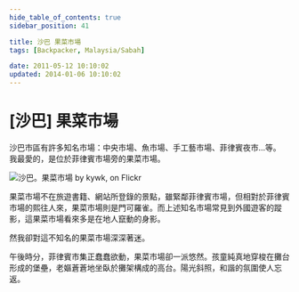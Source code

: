 ```yaml
---
hide_table_of_contents: true
sidebar_position: 41

title: 沙巴 果菜市場
tags: [Backpacker, Malaysia/Sabah]

date: 2011-05-12 10:10:02
updated: 2014-01-06 10:10:02
---
```


[沙巴] 果菜市場
==============

沙巴市區有許多知名市場：中央市場、魚市場、手工藝市場、菲律賓夜市…等。
我最愛的，是位於菲律賓市場旁的果菜市場。

![沙巴。果菜市場 by kywk, on Flickr](http://farm8.staticflickr.com/7082/7328705548_f16dc78d7f_c.jpg)

果菜市場不在旅遊書籍、網站所登錄的景點，雖緊鄰菲律賓市場，但相對於菲律賓市場的熙往人來，果菜市場則是門可羅雀。而上述知名市場常見到外國遊客的蹤影，這果菜市場看來多是在地人竄動的身影。

然我卻對這不知名的果菜市場深深著迷。

午後時分，菲律賓市集正蠢蠢欲動，果菜市場卻一派悠然。孩童純真地穿梭在攤台形成的堡壘，老嫗蒼蒼地坐臥於攤架構成的高台。陽光斜照，和諧的氛圍使人忘返。

<!--
<iframe width="640" height="480" frameborder="0" scrolling="no" marginheight="0" marginwidth="0" src="https://maps.google.com/maps?f=q&amp;source=s_q&amp;hl=en&amp;geocode=&amp;q=5.980133,116.070943&amp;aq=&amp;sll=25.091075,121.559834&amp;sspn=0.219513,0.307961&amp;t=m&amp;ie=UTF8&amp;ll=5.980095,116.070986&amp;spn=0.002561,0.003433&amp;z=18&amp;output=embed"></iframe>
<small><a href="https://maps.google.com/maps?f=q&amp;source=embed&amp;hl=en&amp;geocode=&amp;q=5.980133,116.070943&amp;aq=&amp;sll=25.091075,121.559834&amp;sspn=0.219513,0.307961&amp;t=m&amp;ie=UTF8&amp;ll=5.980095,116.070986&amp;spn=0.002561,0.003433&amp;z=18" style="color:#0000FF;text-align:left">View Larger Map</a></small>
-->

